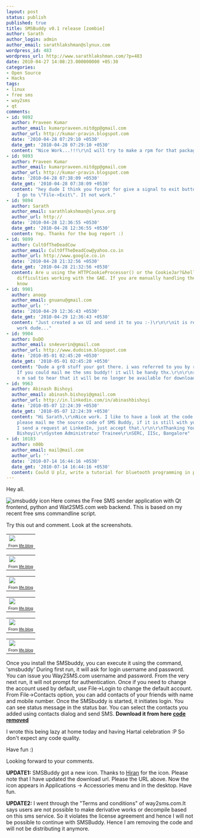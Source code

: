 ```yaml
---
layout: post
status: publish
published: true
title: SMSBuddy v0.1 release [zombie]
author: Sarath
author_login: admin
author_email: sarathlakshman@slynux.com
wordpress_id: 483
wordpress_url: http://www.sarathlakshman.com/?p=483
date: 2010-04-27 14:08:23.000000000 +05:30
categories:
- Open Source
- Hacks
tags:
- linux
- free sms
- way2sms
- qt
comments:
- id: 9892
  author: Praveen Kumar
  author_email: kumarpraveen.nitdgp@gmail.com
  author_url: http://kumar-pravin.blogspot.com
  date: '2010-04-28 07:29:10 +0530'
  date_gmt: '2010-04-28 07:29:10 +0530'
  content: "Nice Work...!!!\r\nI will try to make a rpm for that package."
- id: 9893
  author: Praveen Kumar
  author_email: kumarpraveen.nitdgp@gmail.com
  author_url: http://kumar-pravin.blogspot.com
  date: '2010-04-28 07:38:09 +0530'
  date_gmt: '2010-04-28 07:38:09 +0530'
  content: "hey dude I think you forgot for give a signal to exit button.\r\nWhen
    I go to \"File->Exit\". It not work."
- id: 9894
  author: Sarath
  author_email: sarathlakshman@slynux.org
  author_url: http://
  date: '2010-04-28 12:36:55 +0530'
  date_gmt: '2010-04-28 12:36:55 +0530'
  content: Yep. Thanks for the bug report :)
- id: 9899
  author: CultOfTheDeadCow
  author_email: CultOfTheDeadCow@yahoo.co.in
  author_url: http://www.google.co.in
  date: '2010-04-28 21:32:56 +0530'
  date_gmt: '2010-04-28 21:32:56 +0530'
  content: Are u using the HTTPCookieProcessor() or the CookieJar?&hellip; They hav
    difficulties working with the GAE. If you are manually handling the cookies, lemme
    know
- id: 9901
  author: anoop
  author_email: gnuanu@gmail.com
  author_url: ''
  date: '2010-04-29 12:36:43 +0530'
  date_gmt: '2010-04-29 12:36:43 +0530'
  content: "Just created a wx UI and send it to you :-)\r\n\r\nit is really a nice
    work dude..."
- id: 9904
  author: DuDO
  author_email: sn4everin@gmail.com
  author_url: http://www.dudoism.blogspot.com
  date: '2010-05-01 02:45:20 +0530'
  date_gmt: '2010-05-01 02:45:20 +0530'
  content: "Dude a gr8 stuff your got there. i was referred to you by rahul... :)
    If you could mail me the sms buddy!! it will be handy thx.\r\n\r\nregards\r\n\r\nDuDo\r\n\r\nP.S
    n m sad to hear that it will be no longer be available for download :("
- id: 9963
  author: Abinash Bishoyi
  author_email: abinash.bishoyi@gmail.com
  author_url: http://in.linkedin.com/in/abinashbishoyi
  date: '2010-05-07 12:24:39 +0530'
  date_gmt: '2010-05-07 12:24:39 +0530'
  content: "Hi Sarath,\r\nNice work. I like to have a look at the code. Could you
    please mail me the source code of SMS Buddy, if it is still with you. And also
    I send a request at LinkedIn, just accept that.\r\n\r\nThanking You\r\nAbinash
    Bishoyi\r\nSystem Administrator Trainee\r\nSERC, IISc, Bangalore"
- id: 10183
  author: n00b
  author_email: mail@mail.com
  author_url: ''
  date: '2010-07-14 16:44:16 +0530'
  date_gmt: '2010-07-14 16:44:16 +0530'
  content: Could U plz, write a tutorial for bluetooth programming in python ...
---
```

Hey all.

<img src="http://lh6.ggpht.com/_DtNSSwv0BQs/S9hBYtuvQkI/AAAAAAAAA_I/zr2H_qqCxM0/icon.png" alt="smsbuddy icon" align="left" />  Here comes the Free SMS sender application with Qt frontend, python and Wat2SMS.com web backend. This is based on my recent free sms commandline script.

Try this out and comment. Look at the screenshots.

<table style="width:auto;"><tr><td><a href="http://picasaweb.google.com/lh/photo/HFc3XMOj3w2DcRrMG37JCQ?feat=embedwebsite"><img src="http://lh5.ggpht.com/_DtNSSwv0BQs/S9booifoHAI/AAAAAAAAA-U/yVTr0jPoyH4/s400/Screenshot-1.png" /></a></td></tr><tr><td style="font-family:arial,sans-serif; font-size:11px; text-align:right">From <a href="http://picasaweb.google.com/sarathlakshman/LifeBlog?feat=embedwebsite">life.blog</a></td></tr></table>


<table style="width:auto;"><tr><td><a href="http://picasaweb.google.com/lh/photo/JymCraBzAgG87w_DlfdDHw?feat=embedwebsite"><img src="http://lh3.ggpht.com/_DtNSSwv0BQs/S9boompKmII/AAAAAAAAA-Y/3kDVBs0MUZI/s400/Screenshot-2.png" /></a></td></tr><tr><td style="font-family:arial,sans-serif; font-size:11px; text-align:right">From <a href="http://picasaweb.google.com/sarathlakshman/LifeBlog?feat=embedwebsite">life.blog</a></td></tr></table>

<table style="width:auto;"><tr><td><a href="http://picasaweb.google.com/lh/photo/4ZjB10tVOwHWQlG6SDDSFQ?feat=embedwebsite"><img src="http://lh3.ggpht.com/_DtNSSwv0BQs/S9boo_5lC0I/AAAAAAAAA-c/HsYnu4C1iLA/s400/Screenshot-3.png" /></a></td></tr><tr><td style="font-family:arial,sans-serif; font-size:11px; text-align:right">From <a href="http://picasaweb.google.com/sarathlakshman/LifeBlog?feat=embedwebsite">life.blog</a></td></tr></table>

<table style="width:auto;"><tr><td><a href="http://picasaweb.google.com/lh/photo/kidsd-lZuLw7UK25PNn8og?feat=embedwebsite"><img src="http://lh6.ggpht.com/_DtNSSwv0BQs/S9bopE7Df4I/AAAAAAAAA-g/nVx-oiJdoMY/s400/Screenshot-4.png" /></a></td></tr><tr><td style="font-family:arial,sans-serif; font-size:11px; text-align:right">From <a href="http://picasaweb.google.com/sarathlakshman/LifeBlog?feat=embedwebsite">life.blog</a></td></tr></table>

<table style="width:auto;"><tr><td><a href="http://picasaweb.google.com/lh/photo/cnxKzZ15MGpOa3aD-B-rBg?feat=embedwebsite"><img src="http://lh5.ggpht.com/_DtNSSwv0BQs/S9bopVIRNZI/AAAAAAAAA-k/JerU4l3aSxs/s400/Screenshot-5.png" /></a></td></tr><tr><td style="font-family:arial,sans-serif; font-size:11px; text-align:right">From <a href="http://picasaweb.google.com/sarathlakshman/LifeBlog?feat=embedwebsite">life.blog</a></td></tr></table>

<table style="width:auto;"><tr><td><a href="http://picasaweb.google.com/lh/photo/xVe3XB5OaTvdqxsSGXhbJg?feat=embedwebsite"><img src="http://lh4.ggpht.com/_DtNSSwv0BQs/S9boyhYX-uI/AAAAAAAAA-o/3sz8AcXXQlQ/s400/Screenshot-6.png" /></a></td></tr><tr><td style="font-family:arial,sans-serif; font-size:11px; text-align:right">From <a href="http://picasaweb.google.com/sarathlakshman/LifeBlog?feat=embedwebsite">life.blog</a></td></tr></table>


Once you install the SMSbuddy, you can execute it using the command, 'smsbuddy'
During first run, it will ask for login username and password. You can issue you Way2SMS.com username and password. From the very next run, it will not prompt for authentication. Once if you need to change the account used by default, use File->Login to change the default account.
From File->Contacts option, you can add contacts of your friends with name and mobile number. 
Once the SMSbuddy is started, it initiates login. You can see status message in the status bar. You can select the contacts you added using contacts dialog and send SMS. 
<strong>
Download it from here <a href="#">code removed</a></strong>

I wrote this being lazy at home today and having Hartal celebration :P So don't expect any code quality.

Have fun :)

Looking forward to your comments.
<strong>

UPDATE1:</strong> SMSBuddy got a new icon. Thanks to <a href="http://hiran.in">Hiran</a> for the icon. Please note that I have updated the download url. Please the URL above. Now the icon appears in Applications -> Accessories menu and in the desktop. Have fun.

<strong>
UPDATE2:</strong> I went through the "Terms and conditions" of way2sms.com.It says users are not possible to make derivative works or decompile based on this sms service. So it violates the license agreement and hence I will not be possible to continue with SMSBuddy. Hence I am removing the code and will not be distributing it anymore.
